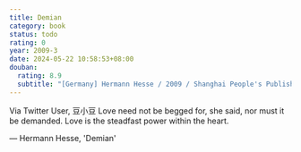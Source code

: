 ```yaml
---
title: Demian
category: book
status: todo
rating: 0
year: 2009-3
date: 2024-05-22 10:58:53+08:00
douban:
  rating: 8.9
  subtitle: "[Germany] Hermann Hesse / 2009 / Shanghai People's Publishing House"
---
```


Via Twitter User, 豆小豆 Love need not be begged for, she said, nor must it be demanded. Love is the steadfast power within the heart.

— Hermann Hesse, 'Demian'
